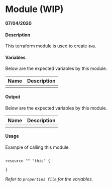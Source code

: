 # Module (WIP)

**07/04/2020**

#### Description

This terraform module is used to create `aws`.

#### Variables

Below are the expected variables by this module.

| Name            | Description                                            |
| --------------- | ------------------------------------------------------ |
|                 |                                                        |


#### Output

Below are the expected variables by this module.

| Name                 | Description                  |
| -------------------- | ---------------------------- |
|                      |                              |




#### Usage

Example of calling this module.

```
  
resource "" "this" {

}
```

_Refer to `properties file` for the variables._
